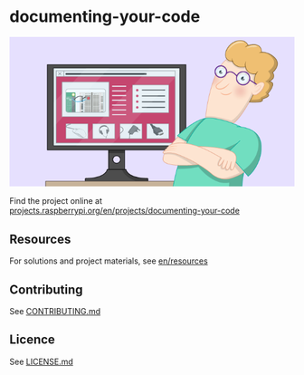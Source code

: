 # documenting-your-code

![documenting-your-code](/en/images/banner.png)

Find the project online at [projects.raspberrypi.org/en/projects/documenting-your-code](https://projects.raspberrypi.org/en/projects/documenting-your-code)

## Resources
For solutions and project materials, see [en/resources](https://github.com/raspberrypilearning/documenting-your-code/tree/master/en/resources)

## Contributing
See [CONTRIBUTING.md](CONTRIBUTING.md)

## Licence
 See [LICENSE.md](LICENSE.md)